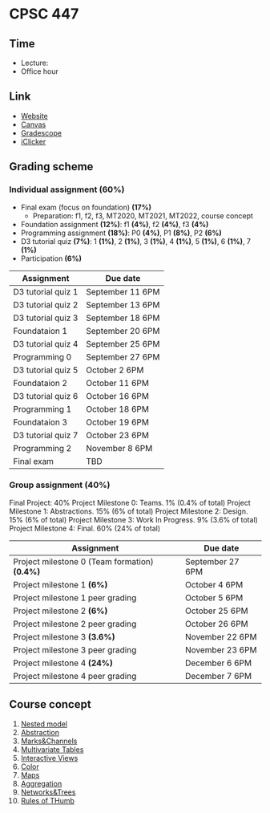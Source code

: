 # CPSC 447

## Time
- Lecture:
- Office hour

## Link

- [Website](https://www.students.cs.ubc.ca/~cs-447/23Sep/)
- [Canvas](https://canvas.ubc.ca/courses/123454)
- [Gradescope](https://www.gradescope.ca/courses/11939)
- [iClicker](https://student.iclicker.com/#/courses/2f68f135-afe0-4164-9277-a8ae70c365ce/tab/default)

## Grading scheme

### Individual assignment **(60%)**

- Final exam (focus on foundation) **(17%)**
  - Preparation: f1, f2, f3, MT2020, MT2021, MT2022, course concept
- Foundation assignment **(12%)**: f1 **(4%)**, f2 **(4%)**, f3 **(4%)**
- Programming assignment **(18%)**: P0 **(4%)**, P1 **(8%)**, P2 **(6%)**
- D3 tutorial quiz **(7%)**: 1 **(1%)**, 2 **(1%)**, 3 **(1%)**, 4 **(1%)**, 5
  **(1%)**, 6 **(1%)**, 7 **(1%)**
- Participation **(6%)**

| Assignment         | Due date         |
| ------------------ | ---------------- |
| D3 tutorial quiz 1 | September 11 6PM |
| D3 tutorial quiz 2 | September 13 6PM |
| D3 tutorial quiz 3 | September 18 6PM |
| Foundataion 1      | September 20 6PM |
| D3 tutorial quiz 4 | September 25 6PM |
| Programming 0      | September 27 6PM |
| D3 tutorial quiz 5 | October 2 6PM    |
| Foundataion 2      | October 11 6PM   |
| D3 tutorial quiz 6 | October 16 6PM   |
| Programming 1      | October 18 6PM   |
| Foundataion 3      | October 19 6PM   |
| D3 tutorial quiz 7 | October 23 6PM   |
| Programming 2      | November 8 6PM   |
| Final exam         | TBD              |

### Group assignment **(40%)**

Final Project: 40% Project Milestone 0: Teams. 1% (0.4% of total) Project
Milestone 1: Abstractions. 15% (6% of total) Project Milestone 2: Design. 15%
(6% of total) Project Milestone 3: Work In Progress. 9% (3.6% of total) Project
Milestone 4: Final. 60% (24% of total)

| Assignment                                      | Due date         |
| ----------------------------------------------- | ---------------- |
| Project milestone 0 (Team formation) **(0.4%)** | September 27 6PM |
| Project milestone 1 **(6%)**                    | October 4 6PM    |
| Project milestone 1 peer grading                | October 5 6PM    |
| Project milestone 2 **(6%)**                    | October 25 6PM   |
| Project milestone 2 peer grading                | October 26 6PM   |
| Project milestone 3 **(3.6%)**                  | November 22 6PM  |
| Project milestone 3 peer grading                | November 23 6PM  |
| Project milestone 4 **(24%)**                   | December 6 6PM   |
| Project milestone 4 peer grading                | December 7 6PM   |

## Course concept

1. [Nested model](/Nested%20model.md)
1. [Abstraction](/Abstraction.md)
1. [Marks&Channels](/Marks&Channels.md)
1. [Multivariate Tables](/Multivariate%20Tables.md)
1. [Interactive Views](/Interactive%20Views.md)
1. [Color](/Color.md)
1. [Maps](/Maps.md)
1. [Aggregation](/Aggregation.md)
1. [Networks&Trees](/Networks&Trees.md)
1. [Rules of THumb](/Rules%20of%20Thumb.md)
